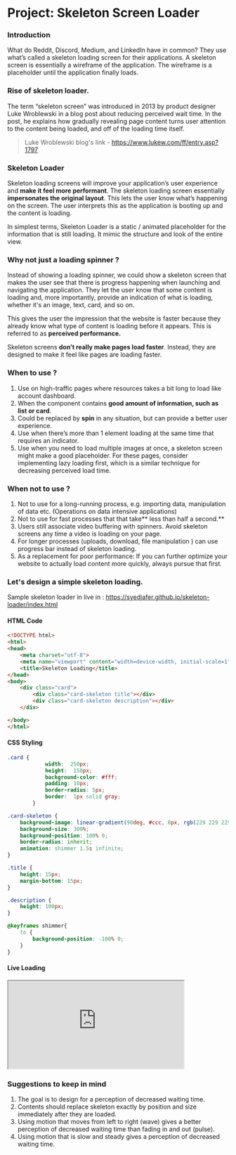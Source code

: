 # Project: Skeleton Screen Loader

### Introduction

What do Reddit, Discord, Medium, and LinkedIn have in common? They use what’s called a skeleton loading screen for their applications. A skeleton screen is essentially a wireframe of the application. The wireframe is a placeholder until the application finally loads. 


### Rise of skeleton loader. 

The term “skeleton screen” was introduced in 2013 by product designer Luke Wroblewski in a blog post about reducing perceived wait time. In the post, he explains how gradually revealing page content turns user attention to the content being loaded, and off of the loading time itself.

> Luke Wroblewski blog's link - https://www.lukew.com/ff/entry.asp?1797

### Skeleton Loader

Skeleton loading screens will improve your application’s user experience and **make it feel more performant**. The skeleton loading screen essentially **impersonates the original layout**. This lets the user know what’s happening on the screen. The user interprets this as the application is booting up and the content is loading.

In simplest terms, Skeleton Loader is a static / animated placeholder for the information that is still loading. It mimic the structure and look of the entire view.

### Why not just a loading spinner ?

Instead of showing a loading spinner, we could show a skeleton screen that makes the user see that there is progress happening when launching and navigating the application. They let the user know that some content is loading and, more importantly, provide an indication of what is loading, whether it's an image, text, card, and so on.

This gives the user the impression that the website is faster because they already know what type of content is loading before it appears. This is referred to as **perceived performance.**

Skeleton screens **don’t really make pages load faster**. Instead, they are designed to make it feel like pages are loading faster.

### When to use ?

1. Use on high-traffic pages where resources takes a bit long to load like account dashboard.
2. When the component contains **good amount of information, such as list or card**.
3. Could be replaced by **spin** in any situation, but can provide a better user experience.
4. Use when there’s more than 1 element loading at the same time that requires an indicator.
5. Use when you need to load multiple images at once, a skeleton screen might make a good placeholder. For these pages, consider implementing lazy loading first, which is a similar technique for decreasing perceived load time.

### When not to use ?
1. Not to use for a long-running process, e.g. importing data, manipulation of data etc. (Operations on data intensive applications)
2. Not to use for fast processes that that take** less than half a second.**
3. Users still associate video buffering with spinners. Avoid skeleton screens any time a video is loading on your page.
4. For longer processes (uploads, download, file manipulation ) can use progress bar instead of skeleton loading. 
5. As a replacement for poor performance: If you can further optimize your website to actually load content more quickly, always pursue that first. 


### Let's design a simple skeleton loading. 

Sample skeleton loader in live in : https://syedjafer.github.io/skeleton-loader/index.html

#### HTML Code

```html
<!DOCTYPE html>
<html>
<head>
	<meta charset="utf-8">
	<meta name="viewport" content="width=device-width, initial-scale=1">
	<title>Skeleton Loading</title>
</head>
<body>
	<div class="card">
		<div class="card-skeleton title"></div>
		<div class="card-skeleton description"></div>
	</div>

</body>
</html>
```

#### CSS Styling

```css
.card {
			width:  250px;
			height:  150px;
			background-color: #fff;
			padding: 10px;
			border-radius: 5px;
			border:  1px solid gray;
		}

.card-skeleton {
	background-image: linear-gradient(90deg, #ccc, 0px, rgb(229 229 229 / 90%) 40px, #ccc 80px);
	background-size: 300%;
	background-position: 100% 0;
	border-radius: inherit;
	animation: shimmer 1.5s infinite;
}

.title {
	height: 15px;
	margin-bottom: 15px;
}

.description {
	height: 100px;
}

@keyframes shimmer{
	to {
		background-position: -100% 0;
	}
}
```

#### Live Loading

<iframe src="https://syedjafer.github.io/skeleton-loader/index.html" style="height:200px;width:400px;" title="screen loader"></iframe>


### Suggestions to keep in mind

1. The goal is to design for a perception of decreased waiting time.
2. Contents should replace skeleton exactly by position and size immediately after they are loaded.
3. Using motion that moves from left to right (wave) gives a better perception of decreased waiting time than fading in and out (pulse).
4. Using motion that is slow and steady gives a perception of decreased waiting time.







